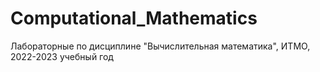 # Computational_Mathematics

Лабораторные по дисциплине "Вычислительная математика", ИТМО, 2022-2023 учебный год
